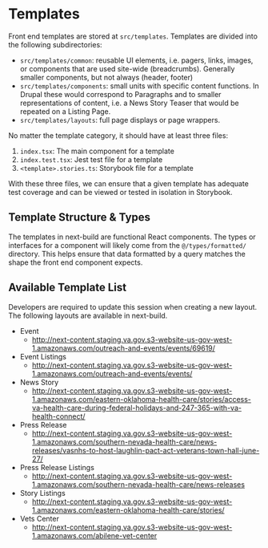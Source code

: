 # Templates

Front end templates are stored at `src/templates`. Templates are divided into the following subdirectories:

- `src/templates/common`: reusable UI elements, i.e. pagers, links, images, or components that are used site-wide (breadcrumbs). Generally smaller components, but not always (header, footer)
- `src/templates/components`: small units with specific content functions. In Drupal these would correspond to Paragraphs and to smaller representations of content, i.e. a News Story Teaser that would be repeated on a Listing Page.
- `src/templates/layouts`: full page displays or page wrappers.

No matter the template category, it should have at least three files:

1. `index.tsx`: The main component for a template
2. `index.test.tsx`: Jest test file for a template
3. `<template>.stories.ts`: Storybook file for a template

With these three files, we can ensure that a given template has adequate test coverage and can be viewed or tested in isolation in Storybook.

## Template Structure & Types

The templates in next-build are functional React components. The types or interfaces for a component will likely come from the `@/types/formatted/` directory. This helps ensure that data formatted by a query matches the shape the front end component expects.

## Available Template List

Developers are required to update this session when creating a new layout.
The following layouts are available in next-build.

- Event
  - http://next-content.staging.va.gov.s3-website-us-gov-west-1.amazonaws.com/outreach-and-events/events/69619/
- Event Listings
  - http://next-content.staging.va.gov.s3-website-us-gov-west-1.amazonaws.com/outreach-and-events/events/
- News Story
  - http://next-content.staging.va.gov.s3-website-us-gov-west-1.amazonaws.com/eastern-oklahoma-health-care/stories/access-va-health-care-during-federal-holidays-and-247-365-with-va-health-connect/
- Press Release
  - http://next-content.staging.va.gov.s3-website-us-gov-west-1.amazonaws.com/southern-nevada-health-care/news-releases/vasnhs-to-host-laughlin-pact-act-veterans-town-hall-june-27/
- Press Release Listings
  - http://next-content.staging.va.gov.s3-website-us-gov-west-1.amazonaws.com/southern-nevada-health-care/news-releases
- Story Listings
  - http://next-content.staging.va.gov.s3-website-us-gov-west-1.amazonaws.com/eastern-oklahoma-health-care/stories/
- Vets Center
  - http://next-content.staging.va.gov.s3-website-us-gov-west-1.amazonaws.com/abilene-vet-center
